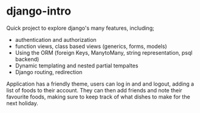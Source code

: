 # django-intro

Quick project to explore django's many features, including;

- authentication and authorization
- function views, class based views (generics, forms, models)
- Using the ORM (foreign Keys, ManytoMany, string representation, psql backend)
- Dynamic templating and nested partial tempaltes
- Django routing, redirection

Application has a friendly theme, users can log in and and logout, adding a list of foods to their account. They can then add friends and note their favourite foods, making sure to keep track of what dishes to make for the next holiday.
